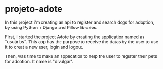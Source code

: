 # projeto-adote
In this project i'm creating an api to register and search dogs for adoption, by using Python + Django and Pillow libraries.

First, i started the project Adote by creating the application named as "usuários". This app has the purpose to receive the datas by the user to use it to creat a new user, login and logout.

Then, was time to make an application to help the user to register their pets for adoption. It name is "divulgar'.
